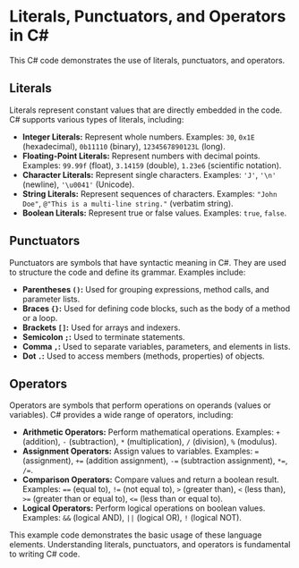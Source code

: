 # Literals, Punctuators, and Operators in C#

This C# code demonstrates the use of literals, punctuators, and operators.

## Literals

Literals represent constant values that are directly embedded in the code.  C# supports various types of literals, including:

* **Integer Literals:** Represent whole numbers. Examples: `30`, `0x1E` (hexadecimal), `0b11110` (binary), `1234567890123L` (long).
* **Floating-Point Literals:** Represent numbers with decimal points. Examples: `99.99f` (float), `3.14159` (double), `1.23e6` (scientific notation).
* **Character Literals:** Represent single characters. Examples: `'J'`, `'\n'` (newline), `'\u0041'` (Unicode).
* **String Literals:** Represent sequences of characters. Examples: `"John Doe"`, `@"This is a multi-line string."` (verbatim string).
* **Boolean Literals:** Represent true or false values. Examples: `true`, `false`.

## Punctuators

Punctuators are symbols that have syntactic meaning in C#. They are used to structure the code and define its grammar. Examples include:

* **Parentheses `()`:** Used for grouping expressions, method calls, and parameter lists.
* **Braces `{}`:** Used for defining code blocks, such as the body of a method or a loop.
* **Brackets `[]`:** Used for arrays and indexers.
* **Semicolon `;`:** Used to terminate statements.
* **Comma `,`:** Used to separate variables, parameters, and elements in lists.
* **Dot `.`:** Used to access members (methods, properties) of objects.

## Operators

Operators are symbols that perform operations on operands (values or variables). C# provides a wide range of operators, including:

* **Arithmetic Operators:** Perform mathematical operations. Examples: `+` (addition), `-` (subtraction), `*` (multiplication), `/` (division), `%` (modulus).
* **Assignment Operators:** Assign values to variables. Examples: `=` (assignment), `+=` (addition assignment), `-=` (subtraction assignment), `*=`, `/=`.
* **Comparison Operators:** Compare values and return a boolean result. Examples: `==` (equal to), `!=` (not equal to), `>` (greater than), `<` (less than), `>=` (greater than or equal to), `<=` (less than or equal to).
* **Logical Operators:** Perform logical operations on boolean values. Examples: `&&` (logical AND), `||` (logical OR), `!` (logical NOT).

This example code demonstrates the basic usage of these language elements.  Understanding literals, punctuators, and operators is fundamental to writing C# code.